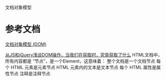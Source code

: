 
文档对象模型

# 参考文档

[文档对象模型 (DOM)](https://developer.mozilla.org/zh-CN/docs/Web/API/Document_Object_Model)

[从JS和jQuery浅谈DOM操作，当我们在获取时，究竟获取了什么](https://www.cnblogs.com/deng-cc/p/6655074.html)
HTML文档中，所有内容都是 “节点”，是一个Element，这意味着：
整个文档是一个文档节点
每个 HTML 元素是元素节点
HTML 元素内的文本是文本节点
每个 HTML 属性是属性节点
注释是注释节点